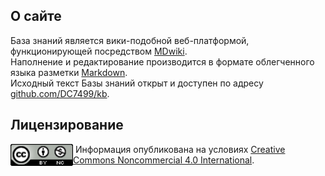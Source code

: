 ## О сайте

База знаний является вики-подобной веб-платформой, функционирующей посредством [MDwiki][mdwiki].  
Наполнение и редактирование производится в формате облегченного языка разметки [Markdown][markdown].  
Исходный текст Базы знаний открыт и доступен по адресу [github.com/DC7499/kb][kb-repo].  

## Лицензирование

[<img src="media/license_img.png" align="left" width="100">]()
&nbsp;Информация опубликована на условиях [Creative Commons Noncommercial 4.0 International][cc_license_txt].

[mdwiki]: http://dynalon.github.io/mdwiki/#!index.md
[kb-repo]: https://github.com/DC7499/kb
[markdown]: https://ru.wikipedia.org/wiki/Markdown
[cc_license_txt]: https://creativecommons.org/licenses/by-nc/4.0/deed.ru

<!--

_____/\\\\\\\\\\\\_________________________________________________________________        
 ___/\\\//////////__________________________________________________________________       
  __/\\\_____________________________________________________________/\\\____________      
   _\/\\\____/\\\\\\\__/\\/\\\\\\\______/\\\\\\\\______/\\\\\\\\___/\\\\\\\\\\\_______     
    _\/\\\___\/////\\\_\/\\\/////\\\___/\\\/////\\\___/\\\/////\\\_\////\\\////___/\\\_    
     _\/\\\_______\/\\\_\/\\\___\///___/\\\\\\\\\\\___/\\\\\\\\\\\_____\/\\\______\///__   
      _\/\\\_______\/\\\_\/\\\_________\//\\///////___\//\\///////______\/\\\_/\\________  
       _\//\\\\\\\\\\\\/__\/\\\__________\//\\\\\\\\\\__\//\\\\\\\\\\____\//\\\\\____/\\\_ 
        __\////////////____\///____________\//////////____\//////////______\/////____\///__

- DR_NiMnUL
- yugoslavskiy

-->